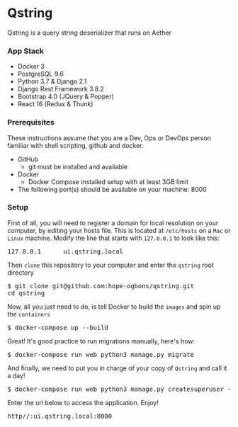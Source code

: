 # Qstring

Qstring is a query string deserializer that runs on Aether

### App Stack

- Docker 3
- PostgreSQL 9.6
- Python 3.7 & Django 2.1
- Django Rest Framework 3.8.2
- Bootstrap 4.0 (JQuery & Popper)
- React 16 (Redux & Thunk)

### Prerequisites

These instructions assume that you are a Dev,
Ops or DevOps person familiar with shell scripting,
github and docker.

- GitHub
    - git must be installed and available
- Docker
    - Docker Compose installed setup with at least 3GB limit
- The following port(s) should be available on your machine: 8000

### Setup

First of all, you will need to register a domain for local resolution
on your computer, by editing your hosts file.
This is located at `/etc/hosts` on a `Mac` or `Linux` machine.
Modify the line that starts with `127.0.0.1` to look like this:

<pre>127.0.0.1      ui.qstring.local</pre>

Then `clone` this repository to your computer and enter the `qstring` root directory

<pre>
$ git clone git@github.com:hope-ogbons/qstring.git
cd qstring
</pre>

Now, all you just need to do, is tell Docker to build the
`images` and spin up the `containers`

<pre>$ docker-compose up --build</pre>

Great! It's good practice to run migrations manually, here's how:

<pre>$ docker-compose run web python3 manage.py migrate</pre>

And finally, we need to put you in charge of your copy of `Qstring` and call it a day!

<pre>$ docker-compose run web python3 manage.py createsuperuser --email admin@ehealthafrica.org --username admin</pre>

Enter the url below to access the application. Enjoy!
 
<pre>http//:ui.qstring.local:8000</pre>